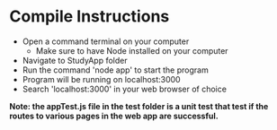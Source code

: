 # Compile Instructions

- Open a command terminal on your computer
  - Make sure to have Node installed on your computer
- Navigate to StudyApp folder
- Run the command 'node app' to start the program
- Program will be running on localhost:3000
- Search 'localhost:3000' in your web browser of choice

**Note: the appTest.js file in the test folder is a unit test that test if the routes to various pages in the web app are successful.**
